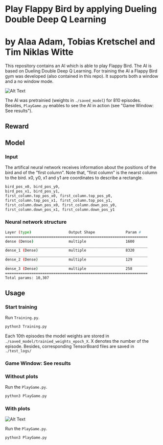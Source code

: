 # Play Flappy Bird by applying Dueling Double Deep Q Learning 
# by Alaa Adam, Tobias Kretschel and Tim Niklas Witte 

This repository contains an AI which is able to play Flappy Bird.
The AI is based on Dueling Double Deep Q Learning.
For training the AI a Flappy Bird gym was developed (also contained in this repo).
It supports both a window and a no window mode.

![Alt Text](./media/game_window.gif)

The AI was pretrainied (weights in `./saved_model`) for 810 episodes. 
Besides, `PlayGame.py` enables to see the AI in action (see "Game Window: See results").

## Reward

## Model

### Input 
The artifical neural network receives information about the positions of the 
bird and of the "first column".
Note that, "first column" is the nearst column to the bird.
x0, y0, x1 and y1 are coordinates to describe a rectangle.

```python
bird_pos_x0, bird_pos_y0,
bird_pos_x1, bird_pos_y1,
first_column.top_pos_x0, first_column.top_pos_y0,
first_column.top_pos_x1, first_column.top_pos_y1,
first_column.down_pos_x0, first_column.down_pos_y0,
first_column.down_pos_x1, first_column.down_pos_y1
```

### Neural network structure

```bash
Layer (type)                 Output Shape              Param #   
=================================================================
dense (Dense)                multiple                  1600      
_________________________________________________________________
dense_1 (Dense)              multiple                  8320      
_________________________________________________________________
dense_2 (Dense)              multiple                  129       
_________________________________________________________________
dense_3 (Dense)              multiple                  258       
=================================================================
Total params: 10,307
```

## Usage

### Start training

Run `Training.py`.

```bash
python3 Training.py
```

Each 10th episodes the model weights are stored in `./saved_model/trainied_weights_epoch_X`.
X denotes the number of the episode.
Besides, corresponding TensorBoard files are saved in `./test_logs/`

### Game Window: See results  

### Without plots

Run the `PlayGame.py`.

```bash
python3 PlayGame.py
```

### With plots

![Alt Text](./media/game_window_plots.gif)

Run the `PlayGame.py`.

```bash
python3 PlayGame.py
```
